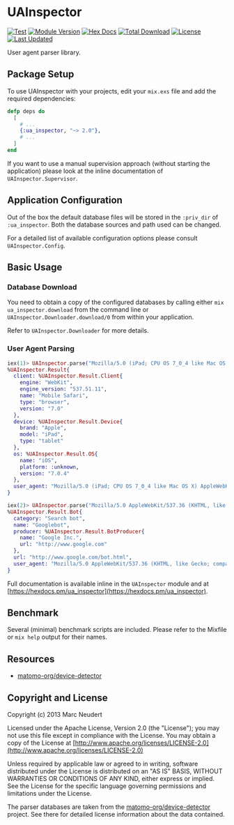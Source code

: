 # UAInspector

[![Test](https://github.com/elixir-inspector/ua_inspector/actions/workflows/test.yml/badge.svg)](https://github.com/elixir-inspector/ua_inspector/actions/workflows/test.yml)
[![Module Version](https://img.shields.io/hexpm/v/ua_inspector.svg)](https://hex.pm/packages/ua_inspector)
[![Hex Docs](https://img.shields.io/badge/hex-docs-lightgreen.svg)](https://hexdocs.pm/ua_inspector/)
[![Total Download](https://img.shields.io/hexpm/dt/ua_inspector.svg)](https://hex.pm/packages/ua_inspector)
[![License](https://img.shields.io/hexpm/l/ua_inspector.svg)](https://github.com/elixir-inspector/ua_inspector/blob/master/LICENSE)
[![Last Updated](https://img.shields.io/github/last-commit/elixir-inspector/ua_inspector.svg)](https://github.com/elixir-inspector/ua_inspector/commits/master)

User agent parser library.

## Package Setup

To use UAInspector with your projects, edit your `mix.exs` file and add the required dependencies:

```elixir
defp deps do
  [
    # ...
    {:ua_inspector, "~> 2.0"},
    # ...
  ]
end
```

If you want to use a manual supervision approach (without starting the application) please look at the inline documentation of `UAInspector.Supervisor`.

## Application Configuration

Out of the box the default database files will be stored in the `:priv_dir` of `:ua_inspector`. Both the database sources and path used can be changed.

For a detailed list of available configuration options please consult `UAInspector.Config`.

## Basic Usage

### Database Download

You need to obtain a copy of the configured databases by calling either `mix ua_inspector.download` from the command line or `UAInspector.Downloader.download/0` from within your application.

Refer to `UAInspector.Downloader` for more details.

### User Agent Parsing

```elixir
iex(1)> UAInspector.parse("Mozilla/5.0 (iPad; CPU OS 7_0_4 like Mac OS X) AppleWebKit/537.51.1 (KHTML, like Gecko) Version/7.0 Mobile/11B554a Safari/9537.53")
%UAInspector.Result{
  client: %UAInspector.Result.Client{
    engine: "WebKit",
    engine_version: "537.51.11",
    name: "Mobile Safari",
    type: "browser",
    version: "7.0"
  },
  device: %UAInspector.Result.Device{
    brand: "Apple",
    model: "iPad",
    type: "tablet"
  },
  os: %UAInspector.Result.OS{
    name: "iOS",
    platform: :unknown,
    version: "7.0.4"
  },
  user_agent: "Mozilla/5.0 (iPad; CPU OS 7_0_4 like Mac OS X) AppleWebKit/537.51.1 (KHTML, like Gecko) Version/7.0 Mobile/11B554a Safari/9537.53"
}

iex(2)> UAInspector.parse("Mozilla/5.0 AppleWebKit/537.36 (KHTML, like Gecko; compatible; Googlebot/2.1; +http://www.google.com/bot.html) Safari/537.36")
%UAInspector.Result.Bot{
  category: "Search bot",
  name: "Googlebot",
  producer: %UAInspector.Result.BotProducer{
    name: "Google Inc.",
    url: "http://www.google.com"
  },
  url: "http://www.google.com/bot.html",
  user_agent: "Mozilla/5.0 AppleWebKit/537.36 (KHTML, like Gecko; compatible; Googlebot/2.1; +http://www.google.com/bot.html) Safari/537.36"
}
```

Full documentation is available inline in the `UAInspector` module and at [https://hexdocs.pm/ua_inspector](https://hexdocs.pm/ua_inspector).

## Benchmark

Several (minimal) benchmark scripts are included. Please refer to the Mixfile or `mix help` output for their names.

## Resources

- [matomo-org/device-detector](https://github.com/matomo-org/device-detector)

## Copyright and License

Copyright (c) 2013 Marc Neudert

Licensed under the Apache License, Version 2.0 (the "License");
you may not use this file except in compliance with the License.
You may obtain a copy of the License at [http://www.apache.org/licenses/LICENSE-2.0](http://www.apache.org/licenses/LICENSE-2.0)

Unless required by applicable law or agreed to in writing, software
distributed under the License is distributed on an "AS IS" BASIS,
WITHOUT WARRANTIES OR CONDITIONS OF ANY KIND, either express or implied.
See the License for the specific language governing permissions and
limitations under the License.

The parser databases are taken from the [matomo-org/device-detector](https://github.com/matomo-org/device-detector) project. See there for detailed license information about the data contained.
